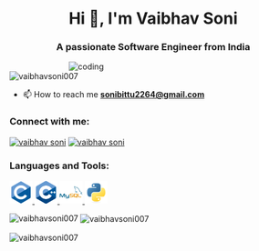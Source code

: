  
<h1 align="center">Hi 👋, I'm Vaibhav Soni</h1>
<h3 align="center">A passionate Software Engineer from India</h3>

<img align="right" alt="coding" width="400" src="https://user-images.githubusercontent.com/55389276/140866485-8fb1c876-9a8f-4d6a-98dc-08c4981eaf70.gif">

<p align="left"> <img src="https://komarev.com/ghpvc/?username=vaibhavsoni007&label=Profile%20views&color=0e75b6&style=flat" alt="vaibhavsoni007" /> </p>

- 📫 How to reach me **sonibittu2264@gmail.com**

<h3 align="left">Connect with me:</h3>
<p align="left">
<a href="https://linkedin.com/in/vaibhav soni" target="blank"><img align="center" src="https://raw.githubusercontent.com/rahuldkjain/github-profile-readme-generator/master/src/images/icons/Social/linked-in-alt.svg" alt="vaibhav soni" height="30" width="40" /></a>
<a href="https://instagram.com/vaibhav soni" target="blank"><img align="center" src="https://raw.githubusercontent.com/rahuldkjain/github-profile-readme-generator/master/src/images/icons/Social/instagram.svg" alt="vaibhav soni" height="30" width="40" /></a>
</p>

<h3 align="left">Languages and Tools:</h3>
<p align="left"> <a href="https://www.cprogramming.com/" target="_blank" rel="noreferrer"> <img src="https://raw.githubusercontent.com/devicons/devicon/master/icons/c/c-original.svg" alt="c" width="40" height="40"/> </a> <a href="https://www.w3schools.com/cpp/" target="_blank" rel="noreferrer"> <img src="https://raw.githubusercontent.com/devicons/devicon/master/icons/cplusplus/cplusplus-original.svg" alt="cplusplus" width="40" height="40"/> </a> <a href="https://www.mysql.com/" target="_blank" rel="noreferrer"> <img src="https://raw.githubusercontent.com/devicons/devicon/master/icons/mysql/mysql-original-wordmark.svg" alt="mysql" width="40" height="40"/> </a> <a href="https://www.python.org" target="_blank" rel="noreferrer"> <img src="https://raw.githubusercontent.com/devicons/devicon/master/icons/python/python-original.svg" alt="python" width="40" height="40"/> </a> </p>

<p><img align="left" src="https://github-readme-stats.vercel.app/api/top-langs?username=vaibhavsoni007&show_icons=true&locale=en&layout=compact" alt="vaibhavsoni007" /></p>

<p>&nbsp;<img align="center" src="https://github-readme-stats.vercel.app/api?username=vaibhavsoni007&show_icons=true&locale=en" alt="vaibhavsoni007" /></p>

<p><img align="center" src="https://github-readme-streak-stats.herokuapp.com/?user=vaibhavsoni007&" alt="vaibhavsoni007" /></p>
